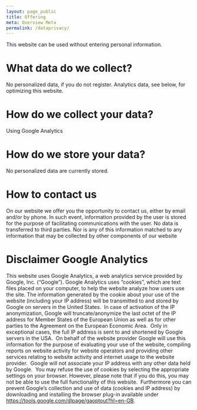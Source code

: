 ```yaml
---
layout: page_public
title: Offering
meta: Overview Meta
permalink: /dataprivacy/
---
```


This website can be used without entering personal information. 


# What data do we collect?

No personalized data, if you do not register. 
Analytics data, see below, for optimizing this website.

# How do we collect your data?
Using Google Analytics


# How do we store your data?

No personalized data are currently stored.

# How to contact us

On our website we offer you the opportunity to contact us, either by email and/or by phone. 
In such event, information provided by the user is stored for the purpose of facilitating communications with the user. No data is transferred to third parties. Nor is any of this information matched to any information that may be collected by other components of our website

# Disclaimer Google Analytics

This website uses Google Analytics, a web analytics service provided by Google, Inc. (“Google”). 
Google Analytics uses “cookies”, which are text files placed on your computer, to help the website analyze how users use the site. The information generated by the cookie about your use of the website (including your IP address) will be transmitted to and stored by Google on servers in the United States.  In case of activation of the IP anonymization, Google will truncate/anonymize the last octet of the IP address for Member States of the European Union as well as for other parties to the Agreement on the European Economic Area.  Only in exceptional cases, the full IP address is sent to and shortened by Google servers in the USA.  On behalf of the website provider Google will use this information for the purpose of evaluating your use of the website, compiling reports on website activity for website operators and providing other services relating to website activity and internet usage to the website provider.  Google will not associate your IP address with any other data held by Google.  You may refuse the use of cookies by selecting the appropriate settings on your browser. However, please note that if you do this, you may not be able to use the full functionality of this website.  Furthermore you can prevent Google’s collection and use of data (cookies and IP address) by downloading and installing the browser plug-in available under https://tools.google.com/dlpage/gaoptout?hl=en-GB.